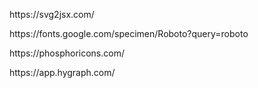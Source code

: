 <p>https://svg2jsx.com/</p>
<p>https://fonts.google.com/specimen/Roboto?query=roboto</p>
<p>https://phosphoricons.com/</p>
<p>https://app.hygraph.com/</p>
